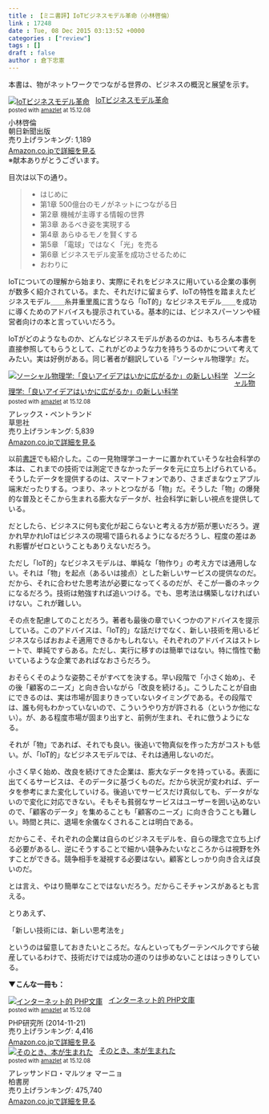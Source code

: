 ```yaml
---
title : 【ミニ書評】IoTビジネスモデル革命（小林啓倫）
link : 17248
date : Tue, 08 Dec 2015 03:13:52 +0000
categories : ["review"]
tags : []
draft : false
author : 倉下忠憲
---
```


本書は、物がネットワークでつながる世界の、ビジネスの概況と展望を示す。

<div class="amazlet-box" style="margin-bottom:0px;"><div class="amazlet-image" style="float:left;margin:0px 12px 1px 0px;"><a href="http://www.amazon.co.jp/exec/obidos/ASIN/4023314692/rashita1000-22/ref=nosim/" name="amazletlink" target="_blank"><img src="http://ecx.images-amazon.com/images/I/51rkFFwR9kL._SL160_.jpg" alt="IoTビジネスモデル革命" style="border: none;" /></a></div><div class="amazlet-info" style="line-height:120%; margin-bottom: 10px"><div class="amazlet-name" style="margin-bottom:10px;line-height:120%"><a href="http://www.amazon.co.jp/exec/obidos/ASIN/4023314692/rashita1000-22/ref=nosim/" name="amazletlink" target="_blank">IoTビジネスモデル革命</a><div class="amazlet-powered-date" style="font-size:80%;margin-top:5px;line-height:120%">posted with <a href="http://www.amazlet.com/" title="amazlet" target="_blank">amazlet</a> at 15.12.08</div></div><div class="amazlet-detail">小林啓倫 <br />朝日新聞出版 <br />売り上げランキング: 1,189<br /></div><div class="amazlet-sub-info" style="float: left;"><div class="amazlet-link" style="margin-top: 5px"><a href="http://www.amazon.co.jp/exec/obidos/ASIN/4023314692/rashita1000-22/ref=nosim/" name="amazletlink" target="_blank">Amazon.co.jpで詳細を見る</a></div></div></div><div class="amazlet-footer" style="clear: left"></div></div>
※献本ありがとうございます。

目次は以下の通り。

<blockquote>
<ul>
<li>はじめに</li>
<li>第1章 500億台のモノがネットにつながる日</li>
<li>第2章 機械が主導する情報の世界</li>
<li>第3章 あるべき姿を実現する</li>
<li>第4章 あらゆるモノを賢くする</li>
<li>第5章 「電球」ではなく「光」を売る</li>
<li>第6章 ビジネスモデル変革を成功させるために</li>
<li>おわりに</li>
</ul>
</blockquote>

IoTについての理解から始まり、実際にそれをビジネスに用いている企業の事例が数多く紹介されている。また、それだけに留まらず、IoTの特性を踏まえたビジネスモデル＿＿糸井重里風に言うなら「IoT的」なビジネスモデル＿＿を成功に導くためのアドバイスも提示されている。基本的には、ビジネスパーソンや経営者向けの本と言っていいだろう。

IoTがどのようなものか、どんなビジネスモデルがあるのかは、もちろん本書を直接参照してもらうとして、これがどのような力を持ちうるのかについて考えてみたい。実は好例がある。同じ著者が翻訳している『ソーシャル物理学』だ。

<div class="amazlet-box" style="margin-bottom:0px;"><div class="amazlet-image" style="float:left;margin:0px 12px 1px 0px;"><a href="http://www.amazon.co.jp/exec/obidos/ASIN/479422155X/rashita1000-22/ref=nosim/" name="amazletlink" target="_blank"><img src="http://ecx.images-amazon.com/images/I/413QiAtZDSL._SL160_.jpg" alt="ソーシャル物理学:「良いアイデアはいかに広がるか」の新しい科学" style="border: none;" /></a></div><div class="amazlet-info" style="line-height:120%; margin-bottom: 10px"><div class="amazlet-name" style="margin-bottom:10px;line-height:120%"><a href="http://www.amazon.co.jp/exec/obidos/ASIN/479422155X/rashita1000-22/ref=nosim/" name="amazletlink" target="_blank">ソーシャル物理学:「良いアイデアはいかに広がるか」の新しい科学</a><div class="amazlet-powered-date" style="font-size:80%;margin-top:5px;line-height:120%">posted with <a href="http://www.amazlet.com/" title="amazlet" target="_blank">amazlet</a> at 15.12.08</div></div><div class="amazlet-detail">アレックス・ペントランド <br />草思社 <br />売り上げランキング: 5,839<br /></div><div class="amazlet-sub-info" style="float: left;"><div class="amazlet-link" style="margin-top: 5px"><a href="http://www.amazon.co.jp/exec/obidos/ASIN/479422155X/rashita1000-22/ref=nosim/" name="amazletlink" target="_blank">Amazon.co.jpで詳細を見る</a></div></div></div><div class="amazlet-footer" style="clear: left"></div></div>

以前<a href="https://rashita.net/blog/?p=17015">書評</a>でも紹介した。この一見物理学コーナーに置かれていそうな社会科学の本は、これまでの技術では測定できなかったデータを元に立ち上げられている。そうしたデータを提供するのは、スマートフォンであり、さまざまなウェアブル端末だったりする。つまり、ネットとつながる「物」だ。そうした「物」の爆発的な普及とそこから生まれる膨大なデータが、社会科学に新しい視点を提供している。

だとしたら、ビジネスに何も変化が起こらないと考える方が筋が悪いだろう。遅かれ早かれIoTはビジネスの現場で語られるようになるだろうし、程度の差はあれ影響がゼロということもありえないだろう。

ただし「IoT的」なビジネスモデルは、単純な「物作り」の考え方では通用しない。それは「物」を起点（あるいは接点）とした新しいサービスの提供なのだ。だから、それに合わせた思考法が必要になってくるのだが、そこが一番のネックになるだろう。技術は勉強すれば追いつける。でも、思考法は構築しなければいけない。これが難しい。

その点を配慮してのことだろう。著者も最後の章でいくつかのアドバイスを提示している。このアドバイスは、「IoT的」な話だけでなく、新しい技術を用いるビジネスならばおおよそ適用できるかもしれない。それぞれのアドバイスはストレートで、単純ですらある。ただし、実行に移すのは簡単ではない。特に惰性で動いているような企業であればなおさらだろう。

おそらくそのような姿勢こそがすべてを決する。早い段階で「小さく始め」、その後「顧客のニーズ」と向き合いながら「改良を続ける」。こうしたことが自由にできるのは、実は市場が固まりきっていないタイミングである。その段階では、誰も何もわかっていないので、こういうやり方が許される（というか他にない）。が、ある程度市場が固まり出すと、前例が生まれ、それに倣うようになる。

それが「物」であれば、それでも良い。後追いで物真似を作った方がコストも低い。が、「IoT的」なビジネスモデルでは、それは通用しないのだ。

小さく早く始め、改良を続けてきた企業は、膨大なデータを持っている。表面に出てくるサービスは、そのデータに基づくものだ。だから状況が変われば、データを参考にまた変化していける。後追いでサービスだけ真似しても、データがないので変化に対応できない。そもそも貧弱なサービスはユーザーを囲い込めないので、「顧客のデータ」を集めることも「顧客のニーズ」に向き合うことも難しい。時間と共に、退場を余儀なくされることは明白である。

だからこそ、それぞれの企業は自らのビジネスモデルを、自らの理念で立ち上げる必要があるし、逆にそうすることで細かい競争みたいなところからは視野を外すことができる。競争相手を凝視する必要はない。顧客としっかり向き合えば良いのだ。

とは言え、やはり簡単なことではないだろう。だからこそチャンスがあるとも言える。

とりあえず、

「新しい技術には、新しい思考法を」

というのは留意しておきたいところだ。なんといってもグーテンベルクですら破産しているわけで、技術だけでは成功の道のりは歩めないことははっきりしている。

<strong>▼こんな一冊も：</strong>

<div class="amazlet-box" style="margin-bottom:0px;"><div class="amazlet-image" style="float:left;margin:0px 12px 1px 0px;"><a href="http://www.amazon.co.jp/exec/obidos/ASIN/B00PA7225Y/rashita1000-22/ref=nosim/" name="amazletlink" target="_blank"><img src="http://ecx.images-amazon.com/images/I/51M69DSIHxL._SL160_.jpg" alt="インターネット的 PHP文庫" style="border: none;" /></a></div><div class="amazlet-info" style="line-height:120%; margin-bottom: 10px"><div class="amazlet-name" style="margin-bottom:10px;line-height:120%"><a href="http://www.amazon.co.jp/exec/obidos/ASIN/B00PA7225Y/rashita1000-22/ref=nosim/" name="amazletlink" target="_blank">インターネット的 PHP文庫</a><div class="amazlet-powered-date" style="font-size:80%;margin-top:5px;line-height:120%">posted with <a href="http://www.amazlet.com/" title="amazlet" target="_blank">amazlet</a> at 15.12.08</div></div><div class="amazlet-detail">PHP研究所 (2014-11-21)<br />売り上げランキング: 4,416<br /></div><div class="amazlet-sub-info" style="float: left;"><div class="amazlet-link" style="margin-top: 5px"><a href="http://www.amazon.co.jp/exec/obidos/ASIN/B00PA7225Y/rashita1000-22/ref=nosim/" name="amazletlink" target="_blank">Amazon.co.jpで詳細を見る</a></div></div></div><div class="amazlet-footer" style="clear: left"></div></div>

<div class="amazlet-box" style="margin-bottom:0px;"><div class="amazlet-image" style="float:left;margin:0px 12px 1px 0px;"><a href="http://www.amazon.co.jp/exec/obidos/ASIN/4760142495/rashita1000-22/ref=nosim/" name="amazletlink" target="_blank"><img src="http://ecx.images-amazon.com/images/I/61QyZ9D7dxL._SL160_.jpg" alt="そのとき、本が生まれた" style="border: none;" /></a></div><div class="amazlet-info" style="line-height:120%; margin-bottom: 10px"><div class="amazlet-name" style="margin-bottom:10px;line-height:120%"><a href="http://www.amazon.co.jp/exec/obidos/ASIN/4760142495/rashita1000-22/ref=nosim/" name="amazletlink" target="_blank">そのとき、本が生まれた</a><div class="amazlet-powered-date" style="font-size:80%;margin-top:5px;line-height:120%">posted with <a href="http://www.amazlet.com/" title="amazlet" target="_blank">amazlet</a> at 15.12.08</div></div><div class="amazlet-detail">アレッサンドロ・マルツォ マーニョ <br />柏書房 <br />売り上げランキング: 475,740<br /></div><div class="amazlet-sub-info" style="float: left;"><div class="amazlet-link" style="margin-top: 5px"><a href="http://www.amazon.co.jp/exec/obidos/ASIN/4760142495/rashita1000-22/ref=nosim/" name="amazletlink" target="_blank">Amazon.co.jpで詳細を見る</a></div></div></div><div class="amazlet-footer" style="clear: left"></div></div>
